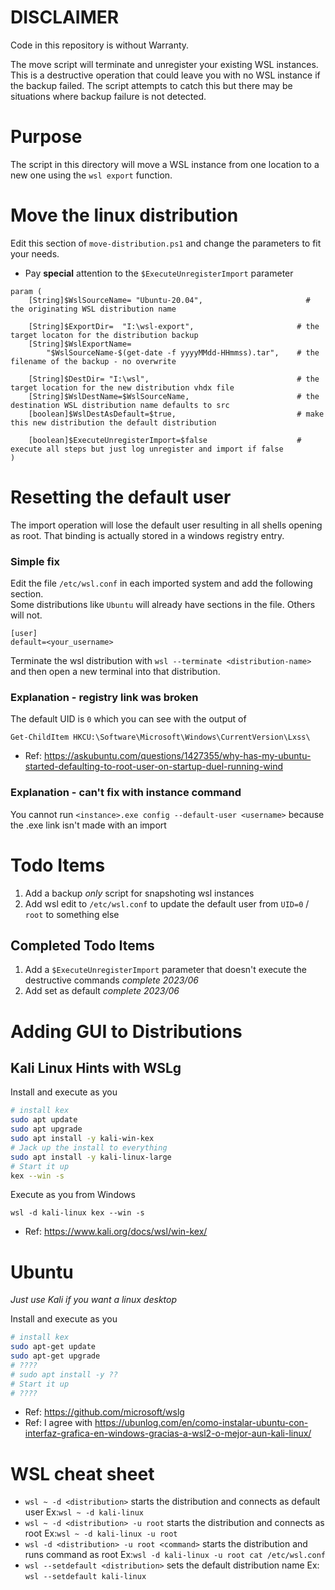 # DISCLAIMER
Code in this repository is without Warranty.

The move script will terminate and unregister your existing WSL instances.  This is a destructive operation that could leave you with no WSL instance if the backup failed. The script attempts to catch this but there may be situations where backup failure is not detected. 

# Purpose
The script in this directory will move a WSL instance from one location to a new one using the `wsl export` function.

# Move the linux distribution
Edit this section of `move-distribution.ps1` and change the parameters to fit your needs. 
* Pay **special** attention to the `$ExecuteUnregisterImport` parameter

```dotnetcli
param (
    [String]$WslSourceName= "Ubuntu-20.04",                       # the originating WSL distribution name

    [String]$ExportDir=  "I:\wsl-export",                       # the target locaton for the distribution backup
    [String]$WslExportName= 
        "$WslSourceName-$(get-date -f yyyyMMdd-HHmmss).tar",    # the filename of the backup - no overwrite

    [String]$DestDir= "I:\wsl",                                 # the target location for the new distribution vhdx file
    [String]$WslDestName=$WslSourceName,                        # the destination WSL distribution name defaults to src
    [boolean]$WslDestAsDefault=$true,                           # make this new distribution the default distribution

    [boolean]$ExecuteUnregisterImport=$false                    # execute all steps but just log unregister and import if false
)
```

# Resetting the default user
The import operation will lose the default user resulting in all shells opening as root. That binding is actually stored in a windows registry entry. 

### Simple fix
Edit the file `/etc/wsl.conf` in each imported system and add the following section.  
Some distributions like `Ubuntu` will already have sections in the file. Others will not.
```
[user]
default=<your_username>
```
Terminate the wsl distribution with `wsl --terminate <distribution-name>` and then open a new terminal into that distribution.

### Explanation - registry link was broken
The default UID is `0` which you can see with the output of 
```
Get-ChildItem HKCU:\Software\Microsoft\Windows\CurrentVersion\Lxss\
```
* Ref: https://askubuntu.com/questions/1427355/why-has-my-ubuntu-started-defaulting-to-root-user-on-startup-duel-running-wind

### Explanation - can't fix with instance command
You cannot run `<instance>.exe config --default-user <username>` because the .exe link isn't made with an import


# Todo Items
1. Add a backup _only_ script for snapshoting wsl instances
1. Add wsl edit to `/etc/wsl.conf` to update the default user from `UID=0` / `root` to something else

## Completed Todo Items
1. Add a `$ExecuteUnregisterImport` parameter that doesn't execute the destructive commands _complete 2023/06_
1. Add set as default _complete 2023/06_

# Adding GUI to Distributions

## Kali Linux Hints with WSLg

Install and execute as you
```bash
# install kex
sudo apt update
sudo apt upgrade
sudo apt install -y kali-win-kex
# Jack up the install to everything
sudo apt install -y kali-linux-large
# Start it up
kex --win -s
```

Execute as you from Windows
```dotnetcli
wsl -d kali-linux kex --win -s
```

* Ref: https://www.kali.org/docs/wsl/win-kex/

# Ubuntu
_Just use Kali if you want a linux desktop_ 

Install and execute as you
```bash
# install kex
sudo apt-get update
sudo apt-get upgrade
# ????
# sudo apt install -y ??
# Start it up
# ????
```

* Ref: https://github.com/microsoft/wslg
* Ref: I agree with https://ubunlog.com/en/como-instalar-ubuntu-con-interfaz-grafica-en-windows-gracias-a-wsl2-o-mejor-aun-kali-linux/

# WSL cheat sheet
* `wsl ~ -d <distribution>` starts the distribution and connects as default user Ex:`wsl ~ -d kali-linux`
* `wsl ~ -d <distribution> -u root`  starts the distribution and connects as root Ex:`wsl ~ -d kali-linux -u root`
* `wsl -d <distribution> -u root <command>` starts the distribution and runs command as root Ex:`wsl -d kali-linux -u root cat /etc/wsl.conf`
* `wsl --setdefault <distribution>` sets the default distribution name Ex: `wsl --setdefault kali-linux`

